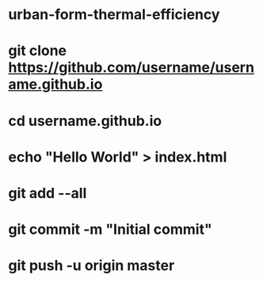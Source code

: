 # urban-form-thermal-efficiency
# git clone https://github.com/username/username.github.io
# cd username.github.io
# echo "Hello World" > index.html
# git add --all
# git commit -m "Initial commit"
# git push -u origin master
